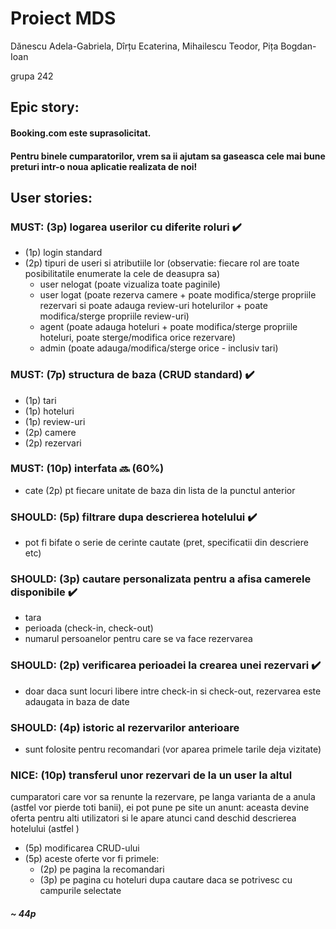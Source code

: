 # Proiect MDS

Dănescu Adela-Gabriela, Dîrțu Ecaterina, Mihailescu Teodor, Pița Bogdan-Ioan 

grupa 242


## Epic story:

#### Booking.com este suprasolicitat. 
#### Pentru binele cumparatorilor, vrem sa ii ajutam sa gaseasca cele mai bune preturi intr-o noua aplicatie realizata de noi!


## User stories:

### MUST: (3p) logarea userilor cu diferite roluri  :heavy_check_mark:
- (1p) login standard 
- (2p) tipuri de useri si atributiile lor (observatie: fiecare rol are toate posibilitatile enumerate la cele de deasupra sa)
  - user nelogat (poate vizualiza toate paginile)
  - user logat (poate rezerva camere + poate modifica/sterge propriile rezervari si poate adauga review-uri hotelurilor + poate modifica/sterge propriile review-uri)
  - agent (poate adauga hoteluri + poate modifica/sterge propriile hoteluri, poate sterge/modifica orice rezervare)
  - admin (poate adauga/modifica/sterge orice - inclusiv tari)


### MUST: (7p) structura de baza (CRUD standard)  :heavy_check_mark:
- (1p) tari	
- (1p) hoteluri     
- (1p) review-uri 					
- (2p) camere
- (2p) rezervari


### MUST: (10p) interfata  :soon: (60%)  
- cate (2p) pt fiecare unitate de baza din lista de la punctul anterior


### SHOULD: (5p) filtrare dupa descrierea hotelului :heavy_check_mark:
- pot fi bifate o serie de cerinte cautate (pret, specificatii din descriere etc)


### SHOULD: (3p) cautare personalizata pentru a afisa camerele disponibile :heavy_check_mark:
- tara
- perioada (check-in, check-out)
- numarul persoanelor pentru care se va face rezervarea


### SHOULD: (2p) verificarea perioadei la crearea unei rezervari :heavy_check_mark:
- doar daca sunt locuri libere intre check-in si check-out, rezervarea este adaugata in baza de date
		

### SHOULD: (4p) istoric al rezervarilor anterioare 
- sunt folosite pentru recomandari (vor aparea primele tarile deja vizitate)


### NICE: (10p) transferul unor rezervari de la un user la altul 
cumparatori care vor sa renunte la rezervare, pe langa varianta de a anula (astfel vor pierde toti banii), 
	ei pot pune pe site un anunt: aceasta devine oferta pentru alti utilizatori si le apare atunci cand deschid descrierea hotelului (astfel )
- (5p) modificarea CRUD-ului 
- (5p) aceste oferte vor fi primele:
  - (2p) pe pagina la recomandari
  - (3p) pe pagina cu hoteluri dupa cautare daca se potrivesc cu campurile selectate

##### ~ 44p
